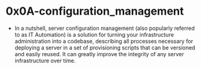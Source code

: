 # 0x0A-configuration_management

- In a nutshell, server configuration management (also popularly referred to as IT Automation) is a solution for turning your infrastructure administration into a codebase, describing all processes necessary for deploying a server in a set of provisioning scripts that can be versioned and easily reused. It can greatly improve the integrity of any server infrastructure over time.


